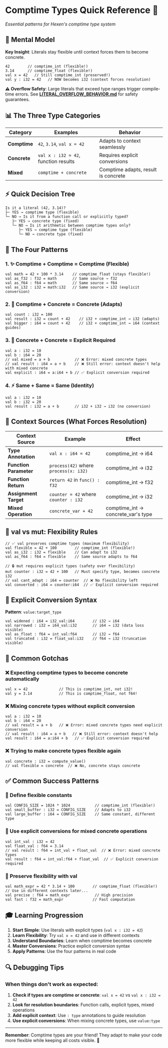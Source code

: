 # Comptime Types Quick Reference 🦉

*Essential patterns for Hexen's comptime type system*

## 🧠 Mental Model

**Key Insight**: Literals stay flexible until context forces them to become concrete.

```hexen
42        // comptime_int (flexible!)
3.14      // comptime_float (flexible!)
val x = 42   // Still comptime_int (preserved!)
val y : i32 = 42   // NOW becomes i32 (context forces resolution)
```

**⚠️ Overflow Safety**: Large literals that exceed type ranges trigger compile-time errors. See **[LITERAL_OVERFLOW_BEHAVIOR.md](LITERAL_OVERFLOW_BEHAVIOR.md)** for safety guarantees.

## 📊 The Three Type Categories

| Category | Examples | Behavior |
|----------|----------|----------|
| **Comptime** | `42`, `3.14`, `val x = 42` | Adapts to context seamlessly |
| **Concrete** | `val x : i32 = 42`, function results | Requires explicit conversions |
| **Mixed** | `comptime + concrete` | Comptime adapts, result is concrete |

## ⚡ Quick Decision Tree

```
Is it a literal (42, 3.14)?
├─ YES → comptime type (flexible)
└─ NO → Is it from a function call or explicitly typed?
   ├─ YES → concrete type (fixed)
   └─ NO → Is it arithmetic between comptime types only?
      ├─ YES → comptime type (flexible)
      └─ NO → concrete type (fixed)
```

## 🔄 The Four Patterns

### 1. ✨ Comptime + Comptime = Comptime (Flexible)
```hexen
val math = 42 + 100 * 3.14    // comptime_float (stays flexible!)
val as_f32 : f32 = math       // Same source → f32
val as_f64 : f64 = math       // Same source → f64
val as_i32 : i32 = math:i32   // Same source → i32 (explicit conversion)
```

### 2. 🔄 Comptime + Concrete = Concrete (Adapts)
```hexen
val count : i32 = 100
val result : i32 = count + 42    // i32 + comptime_int → i32 (adapts)
val bigger : i64 = count + 42    // i32 + comptime_int → i64 (context guides)
```

### 3. 🔧 Concrete + Concrete = Explicit Required
```hexen
val a : i32 = 10
val b : i64 = 20
// val mixed = a + b           // ❌ Error: mixed concrete types
// val result : i64 = a + b    // ❌ Still error: context doesn't help with mixed concrete
val explicit : i64 = a:i64 + b // ✅ Explicit conversion required
```

### 4. ⚡ Same + Same = Same (Identity)
```hexen
val a : i32 = 10
val b : i32 = 20
val result : i32 = a + b       // i32 + i32 → i32 (no conversion)
```

## 🎯 Context Sources (What Forces Resolution)

| Context Source | Example | Effect |
|---------------|---------|--------|
| **Type Annotation** | `val x : i64 = 42` | comptime_int → i64 |
| **Function Parameter** | `process(42)` where `process(x: i32)` | comptime_int → i32 |
| **Function Return** | `return 42` in `func() : f32` | comptime_int → f32 |
| **Assignment Target** | `counter = 42` where `counter : i32` | comptime_int → i32 |
| **Mixed Operation** | `concrete_var + 42` | comptime_int → concrete_var's type |

## 🔐 val vs mut: Flexibility Rules

```hexen
// ✅ val preserves comptime types (maximum flexibility)
val flexible = 42 + 100        // comptime_int (flexible!)
val as_i32 : i32 = flexible    // Can adapt to i32
val as_f64 : f64 = flexible    // Same source adapts to f64

// 🔒 mut requires explicit types (safety over flexibility)
mut counter : i32 = 42 + 100   // Must specify type, becomes concrete i32
// val cant_adapt : i64 = counter  // ❌ No flexibility left
val converted : i64 = counter:i64  // ✅ Explicit conversion required
```

## 🔧 Explicit Conversion Syntax

**Pattern**: `value:target_type`

```hexen
val widened : i64 = i32_val:i64        // i32 → i64
val narrowed : i32 = i64_val:i32       // i64 → i32 (data loss visible)
val as_float : f64 = int_val:f64       // i32 → f64
val truncated : i32 = float_val:i32    // f64 → i32 (truncation visible)
```

## 🚨 Common Gotchas

### ❌ Expecting comptime types to become concrete automatically
```hexen
val x = 42              // This is comptime_int, not i32!
val y = 3.14            // This is comptime_float, not f64!
```

### ❌ Mixing concrete types without explicit conversion
```hexen
val a : i32 = 10
val b : i64 = 20
// val result = a + b   // ❌ Error: mixed concrete types need explicit conversion
// val result : i64 = a + b   // ❌ Still error: context doesn't help
val result : i64 = a:i64 + b   // ✅ Explicit conversion required
```

### ❌ Trying to make concrete types flexible again
```hexen
val concrete : i32 = compute_value()
// val flexible = concrete  // ❌ No, concrete stays concrete
```

## ✅ Common Success Patterns

### 🎯 Define flexible constants
```hexen
val CONFIG_SIZE = 1024 * 1024           // comptime_int (flexible!)
val small_buffer : i32 = CONFIG_SIZE    // Adapts to i32
val large_buffer : i64 = CONFIG_SIZE    // Same constant, different type
```

### 🎯 Use explicit conversions for mixed concrete operations
```hexen
val int_val : i32 = 42
val float_val : f64 = 3.14
// val result : f64 = int_val + float_val  // ❌ Error: mixed concrete types
val result : f64 = int_val:f64 + float_val  // ✅ Explicit conversion required
```

### 🎯 Preserve flexibility with val
```hexen
val math_expr = 42 * 3.14 + 100        // comptime_float (flexible!)
// Use in different contexts later...
val precise : f64 = math_expr           // High precision
val fast : f32 = math_expr             // Fast computation
```

## 🎓 Learning Progression

1. **Start Simple**: Use literals with explicit types (`val x : i32 = 42`)
2. **Learn Flexibility**: Try `val x = 42` and use in different contexts
3. **Understand Boundaries**: Learn when comptime becomes concrete
4. **Master Conversions**: Practice explicit conversion syntax
5. **Apply Patterns**: Use the four patterns in real code

## 🔍 Debugging Tips

### When things don't work as expected:
1. **Check if types are comptime or concrete**: `val x = 42` vs `val x : i32 = 42`
2. **Look for resolution boundaries**: Function calls, explicit types, mixed operations
3. **Add explicit context**: Use `: type` annotations to guide resolution
4. **Use explicit conversions**: When mixing concrete types, use `value:type`

---

**Remember**: Comptime types are your friend! They adapt to make your code more flexible while keeping all costs visible. 🦉 